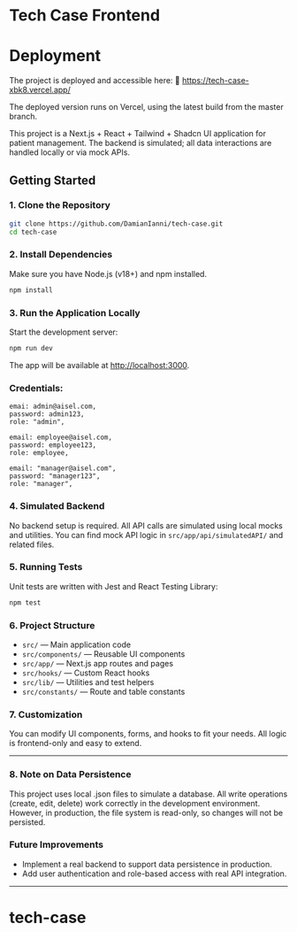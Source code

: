 # Tech Case Frontend

# Deployment

The project is deployed and accessible here:
🔗 https://tech-case-xbk8.vercel.app/

The deployed version runs on Vercel, using the latest build from the master branch.

This project is a Next.js + React + Tailwind + Shadcn UI application for patient management. The backend is simulated; all data interactions are handled locally or via mock APIs.

## Getting Started

### 1. Clone the Repository

```bash
git clone https://github.com/DamianIanni/tech-case.git
cd tech-case
```

### 2. Install Dependencies

Make sure you have Node.js (v18+) and npm installed.

```bash
npm install
```

### 3. Run the Application Locally

Start the development server:

```bash
npm run dev
```

The app will be available at [http://localhost:3000](http://localhost:3000).

### Credentials:

    emai: admin@aisel.com,
    password: admin123,
    role: "admin",

    email: employee@aisel.com,
    password: employee123,
    role: employee,

    email: "manager@aisel.com",
    password: "manager123",
    role: "manager",

### 4. Simulated Backend

No backend setup is required. All API calls are simulated using local mocks and utilities. You can find mock API logic in `src/app/api/simulatedAPI/` and related files.

### 5. Running Tests

Unit tests are written with Jest and React Testing Library:

```bash
npm test
```

### 6. Project Structure

- `src/` — Main application code
- `src/components/` — Reusable UI components
- `src/app/` — Next.js app routes and pages
- `src/hooks/` — Custom React hooks
- `src/lib/` — Utilities and test helpers
- `src/constants/` — Route and table constants

### 7. Customization

You can modify UI components, forms, and hooks to fit your needs. All logic is frontend-only and easy to extend.

---

### 8. Note on Data Persistence

This project uses local .json files to simulate a database.
All write operations (create, edit, delete) work correctly in the development environment. However, in production, the file system is read-only, so changes will not be persisted.

### Future Improvements

- Implement a real backend to support data persistence in production.
- Add user authentication and role-based access with real API integration.

---

# tech-case
